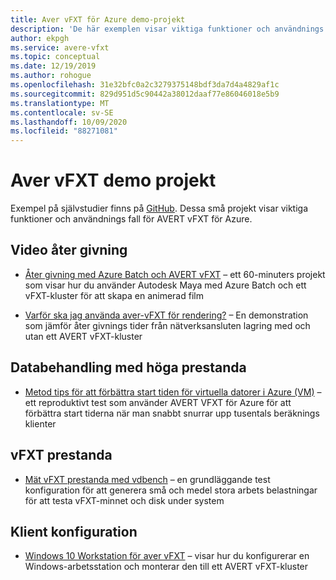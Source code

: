 ```yaml
---
title: Aver vFXT för Azure demo-projekt
description: 'De här exemplen visar viktiga funktioner och användnings fall för AVERT vFXT för Azure: video åter givning, data behandling med höga prestanda, vFXT prestanda och klient installation.'
author: ekpgh
ms.service: avere-vfxt
ms.topic: conceptual
ms.date: 12/19/2019
ms.author: rohogue
ms.openlocfilehash: 31e32bfc0a2c3279375148bdf3da7d4a4829af1c
ms.sourcegitcommit: 829d951d5c90442a38012daaf77e86046018e5b9
ms.translationtype: MT
ms.contentlocale: sv-SE
ms.lasthandoff: 10/09/2020
ms.locfileid: "88271081"
---
```

# <a name="avere-vfxt-demo-projects"></a>Aver vFXT demo projekt

Exempel på självstudier finns på [GitHub](https://github.com/Azure/Avere). Dessa små projekt visar viktiga funktioner och användnings fall för AVERT vFXT för Azure.

## <a name="video-rendering"></a>Video åter givning

* [Åter givning med Azure Batch och AVERT vFXT](https://github.com/Azure/Avere/blob/master/docs/maya_azure_batch_avere_vfxt_demo.md) – ett 60-minuters projekt som visar hur du använder Autodesk Maya med Azure Batch och ett vFXT-kluster för att skapa en animerad film

* [Varför ska jag använda aver-vFXT för rendering?](https://github.com/Azure/Avere/blob/master/docs/why_avere_for_rendering.md) – En demonstration som jämför åter givnings tider från nätverksansluten lagring med och utan ett AVERT vFXT-kluster

## <a name="high-performance-computing"></a>Databehandling med höga prestanda

* [Metod tips för att förbättra start tiden för virtuella datorer i Azure (VM)](https://github.com/Azure/Avere/blob/master/docs/azure_vm_provision_best_practices.md) – ett reproduktivt test som använder AVERT VFXT för Azure för att förbättra start tiderna när man snabbt snurrar upp tusentals beräknings klienter

## <a name="vfxt-performance"></a>vFXT prestanda

* [Mät vFXT prestanda med vdbench](https://github.com/Azure/Avere/blob/master/docs/vdbench.md) – en grundläggande test konfiguration för att generera små och medel stora arbets belastningar för att testa vFXT-minnet och disk under system

## <a name="client-setup"></a>Klient konfiguration

* [Windows 10 Workstation för aver vFXT](https://github.com/Azure/Avere/blob/master/docs/windows_10_avere_vfxt_mounted_workstation.md) – visar hur du konfigurerar en Windows-arbetsstation och monterar den till ett AVERT vFXT-kluster
